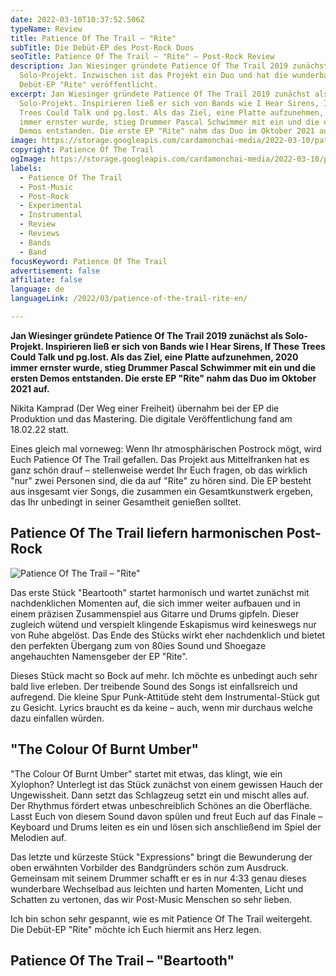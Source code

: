 ```yaml
---
date: 2022-03-10T10:37:52.506Z
typeName: Review
title: Patience Of The Trail – "Rite"
subTitle: Die Debüt-EP des Post-Rock Duos
seoTitle: Patience Of The Trail – "Rite" – Post-Rock Review
description: Jan Wiesinger gründete Patience Of The Trail 2019 zunächst als
  Solo-Projekt. Inzwischen ist das Projekt ein Duo und hat die wunderbare
  Debüt-EP "Rite" veröffentlicht.
excerpt: Jan Wiesinger gründete Patience Of The Trail 2019 zunächst als
  Solo-Projekt. Inspirieren ließ er sich von Bands wie I Hear Sirens, If These
  Trees Could Talk und pg.lost. Als das Ziel, eine Platte aufzunehmen, 2020
  immer ernster wurde, stieg Drummer Pascal Schwimmer mit ein und die ersten
  Demos entstanden. Die erste EP "Rite" nahm das Duo im Oktober 2021 auf.
image: https://storage.googleapis.com/cardamonchai-media/2022-03-10/patience-of-the-trail-jpg-imagine-080808_63686d_1024_768/640.webp
copyright: Patience Of The Trail
ogImage: https://storage.googleapis.com/cardamonchai-media/2022-03-10/patience-of-the-trail-fb-png-imagine-080808_53585d_1200_628/640.webp
labels:
  - Patience Of The Trail
  - Post-Music
  - Post-Rock
  - Experimental
  - Instrumental
  - Review
  - Reviews
  - Bands
  - Band
focusKeyword: Patience Of The Trail
advertisement: false
affiliate: false
language: de
languageLink: /2022/03/patience-of-the-trail-rite-en/

---
```


**Jan Wiesinger gründete Patience Of The Trail 2019 zunächst als Solo-Projekt. Inspirieren ließ er sich von Bands wie I Hear Sirens, If These Trees Could Talk und pg.lost. Als das Ziel, eine Platte aufzunehmen, 2020 immer ernster wurde, stieg Drummer Pascal Schwimmer mit ein und die ersten Demos entstanden. Die erste EP "Rite" nahm das Duo im Oktober 2021 auf.**

Nikita Kamprad (Der Weg einer Freiheit) übernahm bei der EP die Produktion und das Mastering. Die digitale Veröffentlichung fand am 18.02.22 statt.

Eines gleich mal vorneweg: Wenn Ihr atmosphärischen Postrock mögt, wird Euch Patience Of The Trail gefallen. Das Projekt aus Mittelfranken hat es ganz schön drauf – stellenweise werdet Ihr Euch fragen, ob das wirklich "nur" zwei Personen sind, die da auf "Rite" zu hören sind. Die EP besteht aus insgesamt vier Songs, die zusammen ein Gesamtkunstwerk ergeben, das Ihr unbedingt in seiner Gesamtheit genießen solltet.

## Patience Of The Trail liefern harmonischen Post-Rock

![Patience Of The Trail – "Rite"](https://storage.googleapis.com/cardamonchai-media/2022-03-10/cover-jpg-imagine-080808_2d2d2d_3000_3000/640.webp 'Patience Of The Trail – "Rite"')

Das erste Stück "Beartooth" startet harmonisch und wartet zunächst mit nachdenklichen Momenten auf, die sich immer weiter aufbauen und in einem präzisen Zusammenspiel aus Gitarre und Drums gipfeln. Dieser zugleich wütend und verspielt klingende Eskapismus wird keineswegs nur von Ruhe abgelöst. Das Ende des Stücks wirkt eher nachdenklich und bietet den perfekten Übergang zum von 80ies Sound und Shoegaze angehauchten Namensgeber der EP "Rite".

Dieses Stück macht so Bock auf mehr. Ich möchte es unbedingt auch sehr bald live erleben. Der treibende Sound des Songs ist einfallsreich und aufregend. Die kleine Spur Punk-Attitüde steht dem Instrumental-Stück gut zu Gesicht. Lyrics braucht es da keine – auch, wenn mir durchaus welche dazu einfallen würden.

## "The Colour Of Burnt Umber"

"The Colour Of Burnt Umber" startet mit etwas, das klingt, wie ein Xylophon? Unterlegt ist das Stück zunächst von einem gewissen Hauch der Ungewissheit. Dann setzt das Schlagzeug setzt ein und mischt alles auf. Der Rhythmus fördert etwas unbeschreiblich Schönes an die Oberfläche. Lasst Euch von diesem Sound davon spülen und freut Euch auf das Finale – Keyboard und Drums leiten es ein und lösen sich anschließend im Spiel der Melodien auf.

Das letzte und kürzeste Stück "Expressions" bringt die Bewunderung der oben erwähnten Vorbilder des Bandgründers schön zum Ausdruck. Gemeinsam mit seinem Drummer schafft er es in nur 4:33 genau dieses wunderbare Wechselbad aus leichten und harten Momenten, Licht und Schatten zu vertonen, das wir Post-Music Menschen so sehr lieben.

Ich bin schon sehr gespannt, wie es mit Patience Of The Trail weitergeht. Die Debüt-EP "Rite" möchte ich Euch hiermit ans Herz legen.

## Patience Of The Trail – "Beartooth"

<YouTube id="UUdt8VjlEVU" />
